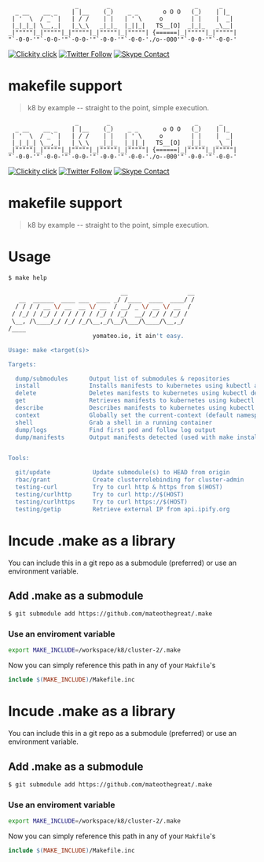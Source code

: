 <!--
#                                 __                 __
#    __  ______  ____ ___  ____ _/ /____  ____  ____/ /
#   / / / / __ \/ __ `__ \/ __ `/ __/ _ \/ __ \/ __  /
#  / /_/ / /_/ / / / / / / /_/ / /_/  __/ /_/ / /_/ /
#  \__, /\____/_/ /_/ /_/\__,_/\__/\___/\____/\__,_/
# /____                     matthewdavis.io, holla!
#
#-->
```
                   _        _                        _      _     
  _ __    __ _    | |__    (_)    _ _       o O O   (_)    | |_   
 | '  \  / _` |   | / /    | |   | ' \     o        | |    |  _|  
 |_|_|_| \__,_|   |_\_\   _|_|_  |_||_|   TS__[O]  _|_|_   _\__|  
_|"""""|_|"""""|_|"""""|_|"""""|_|"""""| {======|_|"""""|_|"""""| 
"`-0-0-'"`-0-0-'"`-0-0-'"`-0-0-'"`-0-0-'./o--000'"`-0-0-'"`-0-0-' 

```
[![Clickity click](https://img.shields.io/badge/k8s%20by%20example%20yo-limit%20time-ff69b4.svg?style=flat-square)](https://k8.matthewdavis.io)
[![Twitter Follow](https://img.shields.io/twitter/follow/yomateod.svg?label=Follow&style=flat-square)](https://twitter.com/yomateod) [![Skype Contact](https://img.shields.io/badge/skype%20id-appsoa-blue.svg?style=flat-square)](skype:appsoa?chat)

# makefile support

> k8 by example -- straight to the point, simple execution.
<!--
#                                 __                 __
#    __  ______  ____ ___  ____ _/ /____  ____  ____/ /
#   / / / / __ \/ __ `__ \/ __ `/ __/ _ \/ __ \/ __  /
#  / /_/ / /_/ / / / / / / /_/ / /_/  __/ /_/ / /_/ /
#  \__, /\____/_/ /_/ /_/\__,_/\__/\___/\____/\__,_/
# /____                     matthewdavis.io, holla!
#
#-->
```
                   _        _                        _      _     
  _ __    __ _    | |__    (_)    _ _       o O O   (_)    | |_   
 | '  \  / _` |   | / /    | |   | ' \     o        | |    |  _|  
 |_|_|_| \__,_|   |_\_\   _|_|_  |_||_|   TS__[O]  _|_|_   _\__|  
_|"""""|_|"""""|_|"""""|_|"""""|_|"""""| {======|_|"""""|_|"""""| 
"`-0-0-'"`-0-0-'"`-0-0-'"`-0-0-'"`-0-0-'./o--000'"`-0-0-'"`-0-0-' 

```
[![Clickity click](https://img.shields.io/badge/k8s%20by%20example%20yo-limit%20time-ff69b4.svg?style=flat-square)](https://k8.matthewdavis.io)
[![Twitter Follow](https://img.shields.io/twitter/follow/yomateod.svg?label=Follow&style=flat-square)](https://twitter.com/yomateod) [![Skype Contact](https://img.shields.io/badge/skype%20id-appsoa-blue.svg?style=flat-square)](skype:appsoa?chat)

# makefile support

> k8 by example -- straight to the point, simple execution.

# Usage
```sh
$ make help

                                __                 __
   __  ______  ____ ___  ____ _/ /____  ____  ____/ /
  / / / / __ \/ __  __ \/ __  / __/ _ \/ __ \/ __  /
 / /_/ / /_/ / / / / / / /_/ / /_/  __/ /_/ / /_/ /
 \__, /\____/_/ /_/ /_/\__,_/\__/\___/\____/\__,_/
/____
                        yomateo.io, it ain't easy.

Usage: make <target(s)>

Targets:

  dump/submodules      Output list of submodules & repositories
  install              Installs manifests to kubernetes using kubectl apply (make manifests to see what will be installed)
  delete               Deletes manifests to kubernetes using kubectl delete (make manifests to see what will be installed)
  get                  Retrieves manifests to kubernetes using kubectl get (make manifests to see what will be installed)
  describe             Describes manifests to kubernetes using kubectl describe (make manifests to see what will be installed)
  context              Globally set the current-context (default namespace)
  shell                Grab a shell in a running container
  dump/logs            Find first pod and follow log output
  dump/manifests       Output manifests detected (used with make install, delete, get, describe, etc)


Tools:

  git/update            Update submodule(s) to HEAD from origin
  rbac/grant            Create clusterrolebinding for cluster-admin
  testing-curl          Try to curl http & https from $(HOST)
  testing/curlhttp      Try to curl http://$(HOST)
  testing/curlhttps     Try to curl https://$(HOST)
  testing/getip         Retrieve external IP from api.ipify.org

```

# Incude .make as a library

You can include this in a git repo as a submodule (preferred) or use an environment variable.

## Add .make as a submodule

```sh
$ git submodule add https://github.com/mateothegreat/.make
```

### Use an enviroment variable

```sh
export MAKE_INCLUDE=/workspace/k8/cluster-2/.make
```

Now you can simply reference this path in any of your `Makfile`'s

```Makefile
include $(MAKE_INCLUDE)/Makefile.inc
```

# Incude .make as a library

You can include this in a git repo as a submodule (preferred) or use an environment variable.

## Add .make as a submodule

```sh
$ git submodule add https://github.com/mateothegreat/.make
```

### Use an enviroment variable

```sh
export MAKE_INCLUDE=/workspace/k8/cluster-2/.make
```

Now you can simply reference this path in any of your `Makfile`'s

```Makefile
include $(MAKE_INCLUDE)/Makefile.inc
```
